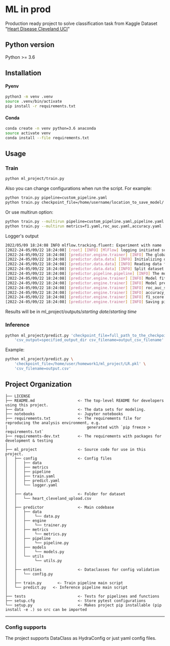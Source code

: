 # ML in prod
Production ready project to solve classification task from Kaggle Dataset "[Heart Disease Cleveland UCI](https://www.kaggle.com/datasets/cherngs/heart-disease-cleveland-uci)"

## Python version 
Python >= 3.6

## Installation
#### Pyenv
```bash
python3 -m venv .venv
source .venv/bin/activate
pip install -r requirements.txt
```
#### Conda
```bash
conda create -n venv python=3.6 anaconda
source activate venv
conda install --file requirements.txt
```

## Usage
### Train
```bash
python ml_project/train.py
```
Also you can change configurations when run the script. For example:
```bash
python train.py pipeline=custom_pipeline.yaml
python train.py checkpoint_file=/home/username/location_to_save_model/
```
Or use multirun option:
```bash
python train.py --multirun pipeline=custom_pipeline.yaml,pipeline.yaml
python train.py --multirun metrics=f1.yaml,roc_auc.yaml,accuracy.yaml
```
Logger's output
```bash
2022/05/09 18:24:08 INFO mlflow.tracking.fluent: Experiment with name 'Classification' does not exist. Creating a new experiment.
[2022-24-05/09/22 18:24:08] [root] [INFO] [MlFlow] logging initiated successfully.
[2022-24-05/09/22 18:24:08] [predictor.engine.trainer] [INFO] The global random seed is fixed 3407
[2022-24-05/09/22 18:24:08] [predictor.data.data] [INFO] Initializing data preprocessing}
[2022-24-05/09/22 18:24:08] [predictor.data.data] [INFO] Reading data from /home/user/MLProd/rinat/ml_project/data/heart_cleveland_upload.csv
[2022-24-05/09/22 18:24:08] [predictor.data.data] [INFO] Split dataset into train/test sizes: 0.8/0.2
[2022-24-05/09/22 18:24:08] [predictor.pipeline.pipeline] [INFO] The model is initialized
[2022-24-05/09/22 18:24:08] [predictor.engine.trainer] [INFO] Model fitting
[2022-24-05/09/22 18:24:08] [predictor.engine.trainer] [INFO] Model prediction on validation dataset
[2022-24-05/09/22 18:24:08] [predictor.engine.trainer] [INFO] roc_auc_score on validation dataset: 0.8481646273637374
[2022-24-05/09/22 18:24:08] [predictor.engine.trainer] [INFO] accuracy_score on validation dataset: 0.85
[2022-24-05/09/22 18:24:08] [predictor.engine.trainer] [INFO] f1_score on validation dataset: 0.8363636363636363
[2022-24-05/09/22 18:24:08] [predictor.engine.trainer] [INFO] Saving pipeline into /home/user/MLProd/rinat/ml_project/model_weights/LR.pkl
```
Results will be in ml_project/outputs/*starting date*/*starting time*

### Inference
```bash
python ml_project/predict.py 'checkpoint_file=full_path_to_the_checkpoint' \ 
    'csv_output=specified_output_dir csv_filename=output_csv_filename' 
```
Example:
```bash
python ml_project/predict.py \ 
    'checkpoint_file=/home/user/homework1/ml_project/LR.pkl' \ 
    'csv_filename=output.csv'
```
Project Organization
------------
    ├── LICENSE
    ├── README.md                   <- The top-level README for developers using this project.
    ├── data                        <- The data sets for modeling.
    ├── notebooks                   <- Jupyter notebooks
    ├── requirements.txt            <- The requirements file for reproducing the analysis environment, e.g.
    │                                   generated with `pip freeze > requirements.txt`
    ├── requirements-dev.txt        <- The requirements with packages for development & testing
    │
    ├── ml_project                  <- Source code for use in this project.
    │   ├── config                  <- Config files
    │   │   ├── data         
    │   │   ├── metrics    
    │   │   ├── pipeline           
    │   │   ├── train.yaml         
    │   │   ├── predict.yaml         
    │   │   └── logger.yaml
    │   │ 
    │   ├── data                    <- Folder for dataset
    │   │   └── heart_cleveland_upload.csv
    │   │
    │   ├── predictor               <- Main codebase
    │   │   ├── data     
    │   │   │    └── data.py    
    │   │   ├── engine     
    │   │   │    └── trainer.py   
    │   │   ├── metrics     
    │   │   │    └── metrics.py 
    │   │   ├── pipeline     
    │   │   │    └── pipeline.py        
    │   │   ├── models     
    │   │   │    └── models.py          
    │   │   └── utils     
    │   │        └── utils.py 
    │   │
    │   ├── entities                <- Dataclasses for config validation
    │   │   └── config.py
    │   │
    │   ├── train.py       <- Train pipeline main script
    │   └── predict.py   <- Inference pipeline main script
    │
    ├── tests                       <- Tests for pipelines and functions
    ├── setup.cfg                   <- Store pytest configurations
    └── setup.py                    <- Makes project pip installable (pip install -e .) so src can be imported
--------

### Config supports
The project supports DataClass as HydraConfig or just yaml config files.
